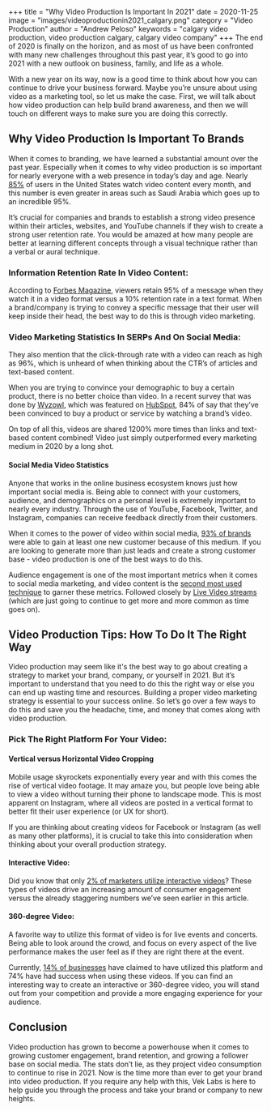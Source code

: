 +++
title = "Why Video Production Is Important In 2021"
date = 2020-11-25
image = "images/videoproductionin2021_calgary.png"
category = "Video Production"
author = "Andrew Peloso"
keywords = "calgary video production, video production calgary, calgary video company"
+++
The end of 2020 is finally on the horizon, and as most of us have been confronted with many new challenges throughout this past year, it’s good to go into 2021 with a new outlook on business, family, and life as a whole.

With a new year on its way, now is a good time to think about how you can continue to drive your business forward. Maybe you’re unsure about using video as a marketing tool, so let us make the case. First, we will talk about how video production can help build brand awareness, and then we will touch on different ways to make sure you are doing this correctly.

## Why Video Production Is Important To Brands

When it comes to branding, we have learned a substantial amount over the past year. Especially when it comes to why video production is so important for nearly everyone with a web presence in today’s day and age. Nearly [85%](https://www.statista.com/statistics/272835/share-of-internet-users-who-watch-online-videos/) of users in the United States watch video content every month, and this number is even greater in areas such as Saudi Arabia which goes up to an incredible 95%.

It’s crucial for companies and brands to establish a strong video presence within their articles, websites, and YouTube channels if they wish to create a strong user retention rate. You would be amazed at how many people are better at learning different concepts through a visual technique rather than a verbal or aural technique.

### Information Retention Rate In Video Content:

According to [Forbes Magazine](https://www.forbes.com/sites/yec/2017/07/13/how-to-incorporate-video-into-your-social-media-strategy/?sh=281442577f2e), viewers retain 95% of a message when they watch it in a video format versus a 10% retention rate in a text format. When a brand/company is trying to convey a specific message that their user will keep inside their head, the best way to do this is through video marketing.

### Video Marketing Statistics In SERPs And On Social Media:

They also mention that the click-through rate with a video can reach as high as 96%, which is unheard of when thinking about the CTR’s of articles and text-based content. 

When you are trying to convince your demographic to buy a certain product, there is no better choice than video. In a recent survey that was done by [Wyzowl](https://www.wyzowl.com/video-marketing-survey-2020/), which was featured on [HubSpot](https://www.hubspot.com/marketing-statistics), 84% of say that they’ve been convinced to buy a product or service by watching a brand’s video.

On top of all this, videos are shared 1200% more times than links and text-based content combined! Video just simply outperformed every marketing medium in 2020 by a long shot.

#### Social Media Video Statistics

Anyone that works in the online business ecosystem knows just how important social media is. Being able to connect with your customers, audience, and demographics on a personal level is extremely important to nearly every industry. Through the use of YouTube, Facebook, Twitter, and Instagram, companies can receive feedback directly from their customers. 

When it comes to the power of video within social media, [93% of brands](https://www.wyzowl.com/video-marketing-survey-2020/) were able to gain at least one new customer because of this medium. If you are looking to generate more than just leads and create a strong customer base - video production is one of the best ways to do this.

Audience engagement is one of the most important metrics when it comes to social media marketing, and video content is the [second most used technique](https://www.hubspot.com/state-of-marketing) to garner these metrics. Followed closely by [Live Video streams](https://www.hubspot.com/state-of-marketing) (which are just going to continue to get more and more common as time goes on).

## Video Production Tips: How To Do It The Right Way

Video production may seem like it's the best way to go about creating a strategy to market your brand, company, or yourself in 2021. But it’s important to understand that you need to do this the right way or else you can end up wasting time and resources. Building a proper video marketing strategy is essential to your success online. So let’s go over a few ways to do this and save you the headache, time, and money that comes along with video production.

### Pick The Right Platform For Your Video:

#### Vertical versus Horizontal Video Cropping

Mobile usage skyrockets exponentially every year and with this comes the rise of vertical video footage. It may amaze you, but people love being able to view a video without turning their phone to landscape mode. This is most apparent on Instagram, where all videos are posted in a vertical format to better fit their user experience (or UX for short).

If you are thinking about creating videos for Facebook or Instagram (as well as many other platforms), it is crucial to take this into consideration when thinking about your overall production strategy.

#### Interactive Video:

Did you know that only [2% of marketers utilize interactive videos](https://50wheel.com/the-top-40-video-marketing-statistics-to-know-in-2020/)? These types of videos drive an increasing amount of consumer engagement versus the already staggering numbers we’ve seen earlier in this article.

#### 360-degree Video:

A favorite way to utilize this format of video is for live events and concerts. Being able to look around the crowd, and focus on every aspect of the live performance makes the user feel as if they are right there at the event.

Currently, [14% of businesses](https://www.rightmixmarketing.com/video-marketing/video-marketing-statistics-the-opportunities-you-dont-want-to-miss-in-2020/) have claimed to have utilized this platform and 74% have had success when using these videos. If you can find an interesting way to create an interactive or 360-degree video, you will stand out from your competition and provide a more engaging experience for your audience.

## Conclusion

Video production has grown to become a powerhouse when it comes to growing customer engagement, brand retention, and growing a follower base on social media. The stats don’t lie, as they project video consumption to continue to rise in 2021. Now is the time more than ever to get your brand into video production. If you require any help with this, Vek Labs is here to help guide you through the process and take your brand or company to new heights.